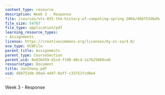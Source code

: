 ```yaml
---
content_type: resource
description: Week 3 - Response
file: /courses/sts-035-the-history-of-computing-spring-2004/d68753dbd9ad4d470affc33751fcd8e4_3anthony.pdf
file_size: 54767
file_type: application/pdf
learning_resource_types:
- Assignments
license: https://creativecommons.org/licenses/by-nc-sa/4.0/
ocw_type: OCWFile
parent_title: Assignments
parent_type: CourseSection
parent_uid: 8e836459-d1cd-f190-d0c4-1a7b25809ceb
resourcetype: Document
title: 3anthony.pdf
uid: d68753db-d9ad-4d47-0aff-c33751fcd8e4
---
```

Week 3 - Response